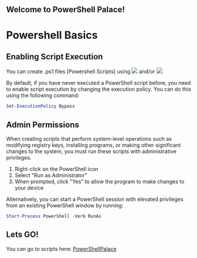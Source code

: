 ## Welcome to PowerShell Palace!

<h1>Powershell Basics</h1>

<h2>Enabling Script Execution</h2>

<p>You can create .ps1 files [Powershell Scripts] using <img src="https://img.shields.io/badge/PowerShell%20ISE-5391FE" /> and/or <img src="https://img.shields.io/badge/Visual%20Studio%20Code-8A2BE2" /> </p>
<p>By default, if you have never executed a PowerShell script before, you need to enable script execution by changing the execution policy. You can do this using the following command:</p>

```powershell
Set-ExecutionPolicy Bypass
````

<h2>Admin Permissions</h2>

When creating scripts that perform system-level operations such as modifying registry keys, installing programs, or making other significant changes to the system, you must run these scripts with administrative privileges. 

1. Right-click on the PowerShell icon
2. Select "Run as Administrator"
3. When prompted, click "Yes" to allow the program to make changes to your device

Alternatively, you can start a PowerShell session with elevated privileges from an existing PowerShell window by running:

```powershell
Start-Process PowerShell -Verb RunAs
````

<h2>Lets GO!</h2>

You can go to scripts here: [PowerShellPalace](https://github.com/LuksReis/PowerShellPalace/tree/main/Scripts)
